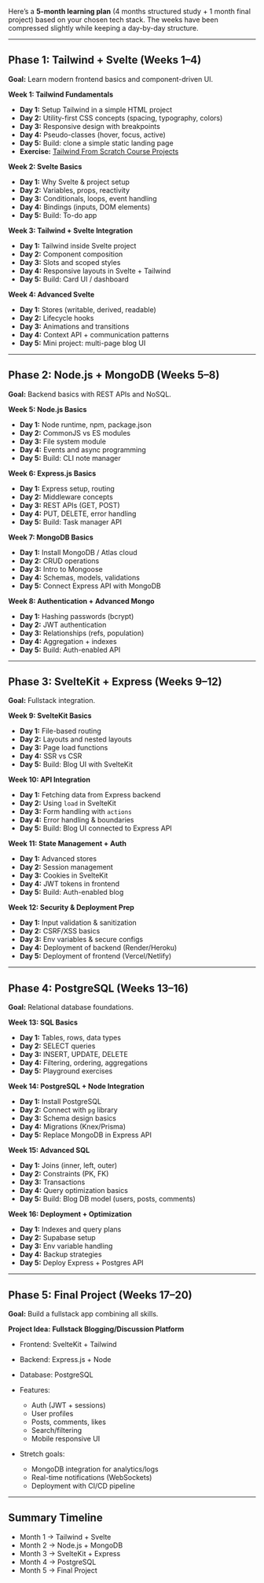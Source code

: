 Here’s a **5-month learning plan** (4 months structured study + 1 month final project) based on your chosen tech stack. The weeks have been compressed slightly while keeping a day-by-day structure.

---

## **Phase 1: Tailwind + Svelte (Weeks 1–4)**

**Goal:** Learn modern frontend basics and component-driven UI.

**Week 1: Tailwind Fundamentals**

* **Day 1:** Setup Tailwind in a simple HTML project
* **Day 2:** Utility-first CSS concepts (spacing, typography, colors)
* **Day 3:** Responsive design with breakpoints
* **Day 4:** Pseudo-classes (hover, focus, active)
* **Day 5:** Build: clone a simple static landing page
* **Exercise:** [Tailwind From Scratch Course Projects](https://github.com/bradtraversy/tailwind-course-projects)

**Week 2: Svelte Basics**

* **Day 1:** Why Svelte & project setup
* **Day 2:** Variables, props, reactivity
* **Day 3:** Conditionals, loops, event handling
* **Day 4:** Bindings (inputs, DOM elements)
* **Day 5:** Build: To-do app

**Week 3: Tailwind + Svelte Integration**

* **Day 1:** Tailwind inside Svelte project
* **Day 2:** Component composition
* **Day 3:** Slots and scoped styles
* **Day 4:** Responsive layouts in Svelte + Tailwind
* **Day 5:** Build: Card UI / dashboard

**Week 4: Advanced Svelte**

* **Day 1:** Stores (writable, derived, readable)
* **Day 2:** Lifecycle hooks
* **Day 3:** Animations and transitions
* **Day 4:** Context API + communication patterns
* **Day 5:** Mini project: multi-page blog UI

---

## **Phase 2: Node.js + MongoDB (Weeks 5–8)**

**Goal:** Backend basics with REST APIs and NoSQL.

**Week 5: Node.js Basics**

* **Day 1:** Node runtime, npm, package.json
* **Day 2:** CommonJS vs ES modules
* **Day 3:** File system module
* **Day 4:** Events and async programming
* **Day 5:** Build: CLI note manager

**Week 6: Express.js Basics**

* **Day 1:** Express setup, routing
* **Day 2:** Middleware concepts
* **Day 3:** REST APIs (GET, POST)
* **Day 4:** PUT, DELETE, error handling
* **Day 5:** Build: Task manager API

**Week 7: MongoDB Basics**

* **Day 1:** Install MongoDB / Atlas cloud
* **Day 2:** CRUD operations
* **Day 3:** Intro to Mongoose
* **Day 4:** Schemas, models, validations
* **Day 5:** Connect Express API with MongoDB

**Week 8: Authentication + Advanced Mongo**

* **Day 1:** Hashing passwords (bcrypt)
* **Day 2:** JWT authentication
* **Day 3:** Relationships (refs, population)
* **Day 4:** Aggregation + indexes
* **Day 5:** Build: Auth-enabled API

---

## **Phase 3: SvelteKit + Express (Weeks 9–12)**

**Goal:** Fullstack integration.

**Week 9: SvelteKit Basics**

* **Day 1:** File-based routing
* **Day 2:** Layouts and nested layouts
* **Day 3:** Page load functions
* **Day 4:** SSR vs CSR
* **Day 5:** Build: Blog UI with SvelteKit

**Week 10: API Integration**

* **Day 1:** Fetching data from Express backend
* **Day 2:** Using `load` in SvelteKit
* **Day 3:** Form handling with `actions`
* **Day 4:** Error handling & boundaries
* **Day 5:** Build: Blog UI connected to Express API

**Week 11: State Management + Auth**

* **Day 1:** Advanced stores
* **Day 2:** Session management
* **Day 3:** Cookies in SvelteKit
* **Day 4:** JWT tokens in frontend
* **Day 5:** Build: Auth-enabled blog

**Week 12: Security & Deployment Prep**

* **Day 1:** Input validation & sanitization
* **Day 2:** CSRF/XSS basics
* **Day 3:** Env variables & secure configs
* **Day 4:** Deployment of backend (Render/Heroku)
* **Day 5:** Deployment of frontend (Vercel/Netlify)

---

## **Phase 4: PostgreSQL (Weeks 13–16)**

**Goal:** Relational database foundations.

**Week 13: SQL Basics**

* **Day 1:** Tables, rows, data types
* **Day 2:** SELECT queries
* **Day 3:** INSERT, UPDATE, DELETE
* **Day 4:** Filtering, ordering, aggregations
* **Day 5:** Playground exercises

**Week 14: PostgreSQL + Node Integration**

* **Day 1:** Install PostgreSQL
* **Day 2:** Connect with `pg` library
* **Day 3:** Schema design basics
* **Day 4:** Migrations (Knex/Prisma)
* **Day 5:** Replace MongoDB in Express API

**Week 15: Advanced SQL**

* **Day 1:** Joins (inner, left, outer)
* **Day 2:** Constraints (PK, FK)
* **Day 3:** Transactions
* **Day 4:** Query optimization basics
* **Day 5:** Build: Blog DB model (users, posts, comments)

**Week 16: Deployment + Optimization**

* **Day 1:** Indexes and query plans
* **Day 2:** Supabase setup
* **Day 3:** Env variable handling
* **Day 4:** Backup strategies
* **Day 5:** Deploy Express + Postgres API

---

## **Phase 5: Final Project (Weeks 17–20)**

**Goal:** Build a fullstack app combining all skills.

**Project Idea:** **Fullstack Blogging/Discussion Platform**

* Frontend: SvelteKit + Tailwind
* Backend: Express.js + Node
* Database: PostgreSQL
* Features:

  * Auth (JWT + sessions)
  * User profiles
  * Posts, comments, likes
  * Search/filtering
  * Mobile responsive UI
* Stretch goals:

  * MongoDB integration for analytics/logs
  * Real-time notifications (WebSockets)
  * Deployment with CI/CD pipeline

---

## **Summary Timeline**

* Month 1 → Tailwind + Svelte
* Month 2 → Node.js + MongoDB
* Month 3 → SvelteKit + Express
* Month 4 → PostgreSQL
* Month 5 → Final Project
